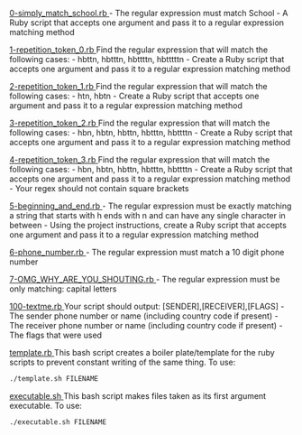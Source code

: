 [ 0-simply_match_school.rb ](./0-simply_match_school.rb)
    - The regular expression must match School
    - A Ruby script that accepts one argument and pass it to a regular expression matching method

[ 1-repetition_token_0.rb ](./1-repetition_token_0.rb)
    Find the regular expression that will match the following cases:
    - hbttn, hbtttn, hbttttn, hbtttttn
    - Create a Ruby script that accepts one argument and pass it to a regular expression matching method

[ 2-repetition_token_1.rb ](./2-repetition_token_1.rb)
    Find the regular expression that will match the following cases:
    - htn, hbtn
    - Create a Ruby script that accepts one argument and pass it to a regular expression matching method

[ 3-repetition_token_2.rb ](./3-repetition_token_2.rb)
    Find the regular expression that will match the following cases:
    - hbn, hbtn, hbttn, hbtttn, hbttttn
    - Create a Ruby script that accepts one argument and pass it to a regular expression matching method

[ 4-repetition_token_3.rb ](./4-repetition_token_3.rb)
    Find the regular expression that will match the following cases:
    - hbn, hbtn, hbttn, hbtttn, hbttttn
    - Create a Ruby script that accepts one argument and pass it to a regular expression matching method
    - Your regex should not contain square brackets

[ 5-beginning_and_end.rb ](./5-beginning_and_end.rb)
    - The regular expression must be exactly matching a string that starts with h ends with n and can have any single character in between
    - Using the project instructions, create a Ruby script that accepts one argument and pass it to a regular expression matching method

[ 6-phone_number.rb ](./6-phone_number.rb)
    - The regular expression must match a 10 digit phone number

[ 7-OMG_WHY_ARE_YOU_SHOUTING.rb ](./7-OMG_WHY_ARE_YOU_SHOUTING.rb)
    - The regular expression must be only matching: capital letters

[ 100-textme.rb ](./100-textme.rb)
Your script should output: [SENDER],[RECEIVER],[FLAGS]
    - The sender phone number or name (including country code if present)
    - The receiver phone number or name (including country code if present)
    - The flags that were used

[ template.rb ](./template.rb)
This bash script creates a boiler plate/template for the ruby scripts to prevent constant writing of the same thing.
To use:
```bash
./template.sh FILENAME
```

[ executable.sh ](./executable.sh)
This bash script makes files taken as its first argument executable.
To use:
```bash
./executable.sh FILENAME
```
